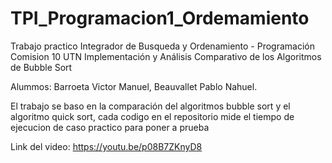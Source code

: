 # TPI_Programacion1_Ordemamiento
Trabajo practico Integrador de Busqueda y Ordenamiento - Programación Comision 10 UTN
Implementación y Análisis Comparativo de los Algoritmos de Bubble Sort 

Alummos: Barroeta Victor Manuel, Beauvallet Pablo Nahuel.

El trabajo se baso en la comparación del algoritmos bubble sort y el algoritmo quick sort, cada codigo en el repositorio mide el tiempo de ejecucion de caso practico para poner a prueba

Link del video: https://youtu.be/p08B7ZKnyD8
